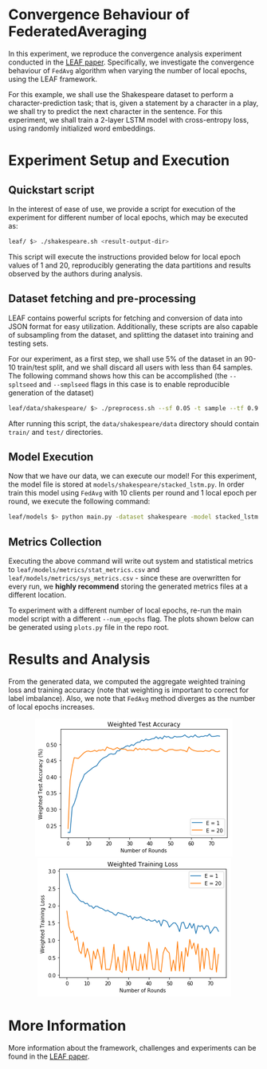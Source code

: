 <h1> Convergence Behaviour of FederatedAveraging </h1>

In this experiment, we reproduce the convergence analysis experiment conducted in the [LEAF paper](https://arxiv.org/abs/1812.01097). Specifically, we investigate the convergence behaviour of `FedAvg` algorithm
when varying the number of local epochs, using the LEAF framework.

For this example, we shall use the Shakespeare dataset to perform a character-prediction task;
that is, given a statement by a character in a play, we shall try to predict the next character in the sentence.
For this experiment, we shall train a 2-layer LSTM model with cross-entropy loss, using randomly initialized word embeddings.

# Experiment Setup and Execution

## Quickstart script

In the interest of ease of use, we provide a script for execution of the experiment
for different number of local epochs, which may be executed as:

```bash
leaf/ $> ./shakespeare.sh <result-output-dir>
```

This script will execute the instructions provided below for local epoch values of 1 and 20,
reproducibly generating the data partitions and results observed by the authors during analysis.

## Dataset fetching and pre-processing

LEAF contains powerful scripts for fetching and conversion of data into JSON format for easy utilization.
Additionally, these scripts are also capable of subsampling from the dataset, and splitting the dataset
into training and testing sets.

For our experiment, as a first step, we shall use 5% of the dataset in an 90-10 train/test split,
and we shall discard all users with less than 64 samples. The following command shows
how this can be accomplished (the `--spltseed` and `--smplseed` flags in this case is to enable reproducible generation of the dataset)

```bash
leaf/data/shakespeare/ $> ./preprocess.sh --sf 0.05 -t sample --tf 0.9 -k 64 --smplseed 1550262838 --spltseed 1550262839
```

After running this script, the `data/shakespeare/data` directory should contain `train/` and `test/` directories.

## Model Execution

Now that we have our data, we can execute our model! For this experiment, the model file is stored
at `models/shakespeare/stacked_lstm.py`. In order train this model using `FedAvg` with 10 clients per round
and 1 local epoch per round, we execute the following command:

```bash
leaf/models $> python main.py -dataset shakespeare -model stacked_lstm --num-rounds 81 --clients-per-round 10 --num_epochs 1 -lr 0.8
```

## Metrics Collection

Executing the above command will write out system and statistical metrics to `leaf/models/metrics/stat_metrics.csv` and `leaf/models/metrics/sys_metrics.csv` - since these are overwritten for every run, we __highly recommend__ storing the generated metrics files at a different location.

To experiment with a different number of local epochs, re-run the main model script with a different `--num_epochs` flag. The plots shown below can be generated using `plots.py` file in the repo root.

# Results and Analysis

From the generated data, we computed the aggregate weighted training loss and training accuracy
(note that weighting is important to correct for label imbalance). Also, we note that `FedAvg`
method diverges as the number of local epochs increases.

<div style="text-align:center" markdown="1">

![](../_static/images/shake_small_weighted_test_acc.png "Weighted Test Accuracy on Shakespeare dataset using FedAvg")
![](../_static/images/shake_small_weighted_training_loss.png "Weighted Training Loss on Shakespeare dataset using FedAvg")

</div>

# More Information

More information about the framework, challenges and experiments can be found in the [LEAF paper](https://arxiv.org/abs/1812.01097). 
